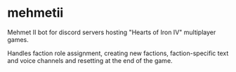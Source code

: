 # mehmetii
Mehmet II bot for discord servers hosting "Hearts of Iron IV" multiplayer games.

Handles faction role assignment, creating new factions, faction-specific text and voice channels and resetting at the end of the game.
